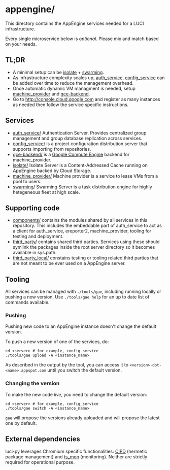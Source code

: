 # appengine/

This directory contains the AppEngine services needed for a LUCI infrastructure.

Every single microservice below is _optional_. Please mix and match based on
your needs.


## TL;DR

*   A minimal setup can be [isolate](isolate) + [swarming](swarming).
*   As infrastructure complexity scales up, [auth_service](auth_service),
    [config_service](config_service) can be added over time to reduce the
    management overhead.
*   Once automatic dynamic VM managment is needed, setup
    [machine_provider](machine_provider) and [gce-backend](gce-backend).
*   Go to http://console.cloud.google.com and register as many instances as
    needed then follow the service specific instructions.


## Services

*   [auth_service/](auth_service) Authentication Server. Provides centralized
    group management and group database replication across services.
*   [config_service/](config_service) is a project configuration distribution
    server that supports importing from repositories.
*   [gce-backend/](gce-backend) is a [Google Compute
    Engine](http://console.cloud.google.com/) backend for machine_provider.
*   [isolate/](isolate) Isolate Server is a Content-Addressed Cache running on
    AppEngine backed by Cloud Storage.
*   [machine_provider/](machine_provider) Machine provider is a service to
    lease VMs from a pool to users.
*   [swarming/](swarming) Swarming Server is a task distribution engine for
    highly hetegeneous fleet at high scale.


## Supporting code

*   [components/](components) contains the modules shared by all services in
    this repository. This includes the embeddable part of auth_service to act as
    a client for auth_service, ereporter2, machine_provider, tooling for testing
    and deployment.
*   [third_party/](third_party) contains shared third parties. Services using
    these should symlink the packages inside the root server directory so it
    becomes available in sys.path.
*   [third_party_local/](third_party_local) constains testing or tooling related
    third parties that are not meant to be ever used on a AppEngine server.


## Tooling

All services can be managed with `./tools/gae`, including running locally or
pushing a new version. Use `./tools/gae help` for an up to date list of commands
available.


### Pushing

Pushing new code to an AppEngine instance doesn't change the default version.

To push a new version of one of the services, do:

```
cd <server> # for example, config_service
./tools/gae upload -A <instance_name>
```

As described in the output by the tool, you can access it to
`<version>-dot-<name>.appspot.com` until you switch the default version.


### Changing the version

To make the new code _live_, you need to change the default version:

```
cd <server> # for example, config_service
./tools/gae switch -A <instance_name>
```

`gae` will propose the versions already uploaded and will propose the latest one
by default.


## External dependencies

luci-py leverages Chromium specific functionalities:
[CIPD](https://chromium.googlesource.com/infra/infra/+/master/cipd/)
(hermetic package management) and
[ts_mon](https://chromium.googlesource.com/infra/infra/+/master/infra_libs/ts_mon/)
(monitoring).  Neither are strictly required for operational purpose.
